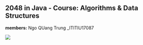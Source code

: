 <h2>2048 in Java - Course: Algorithms & Data Structures</h2>
<p><b>members:</b> Ngo QUang Trung _ITITIU17087</p>
<img src="https://www.upsieutoc.com/images/2020/06/12/Screenshot-855.png"  style="max-width:100%;">

